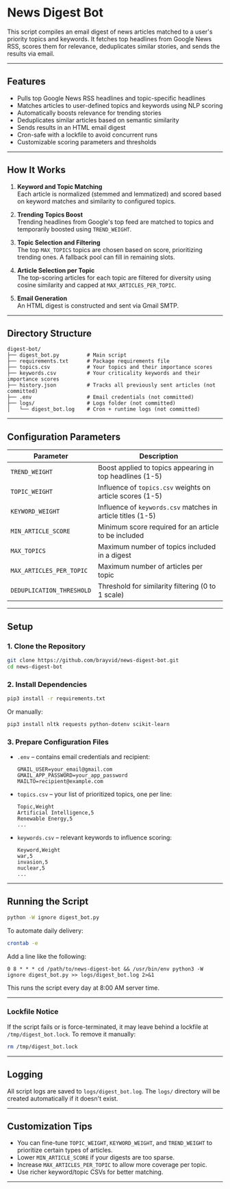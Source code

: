 # News Digest Bot

This script compiles an email digest of news articles matched to a user's priority topics and keywords. It fetches top headlines from Google News RSS, scores them for relevance, deduplicates similar stories, and sends the results via email.

---

## Features

- Pulls top Google News RSS headlines and topic-specific headlines
- Matches articles to user-defined topics and keywords using NLP scoring
- Automatically boosts relevance for trending stories
- Deduplicates similar articles based on semantic similarity
- Sends results in an HTML email digest
- Cron-safe with a lockfile to avoid concurrent runs
- Customizable scoring parameters and thresholds

---

## How It Works

1. **Keyword and Topic Matching**  
   Each article is normalized (stemmed and lemmatized) and scored based on keyword matches and similarity to configured topics.

2. **Trending Topics Boost**  
   Trending headlines from Google's top feed are matched to topics and temporarily boosted using `TREND_WEIGHT`.

3. **Topic Selection and Filtering**  
   The top `MAX_TOPICS` topics are chosen based on score, prioritizing trending ones. A fallback pool can fill in remaining slots.

4. **Article Selection per Topic**  
   The top-scoring articles for each topic are filtered for diversity using cosine similarity and capped at `MAX_ARTICLES_PER_TOPIC`.

5. **Email Generation**  
   An HTML digest is constructed and sent via Gmail SMTP.

---

## Directory Structure

```plaintext
digest-bot/
├── digest_bot.py         # Main script
├── requirements.txt      # Package requirements file
├── topics.csv            # Your topics and their importance scores
├── keywords.csv          # Your criticality keywords and their importance scores
├── history.json          # Tracks all previously sent articles (not committed)
├── .env                  # Email credentials (not committed)
├── logs/                 # Logs folder (not committed)
│   └── digest_bot.log    # Cron + runtime logs (not committed)
```
---

## Configuration Parameters

| Parameter                  | Description |
|---------------------------|-------------|
| `TREND_WEIGHT`            | Boost applied to topics appearing in top headlines (1-5) |
| `TOPIC_WEIGHT`            | Influence of `topics.csv` weights on article scores (1-5) |
| `KEYWORD_WEIGHT`          | Influence of `keywords.csv` matches in article titles (1-5) |
| `MIN_ARTICLE_SCORE`       | Minimum score required for an article to be included |
| `MAX_TOPICS`              | Maximum number of topics included in a digest |
| `MAX_ARTICLES_PER_TOPIC`  | Maximum number of articles per topic |
| `DEDUPLICATION_THRESHOLD` | Threshold for similarity filtering (0 to 1 scale) |

---


## Setup

### 1. Clone the Repository

```bash
git clone https://github.com/brayvid/news-digest-bot.git
cd news-digest-bot
```

### 2. Install Dependencies

```bash
pip3 install -r requirements.txt
```

Or manually:

```bash
pip3 install nltk requests python-dotenv scikit-learn
```


### 3. Prepare Configuration Files

- `.env` – contains email credentials and recipient:
  ```env
  GMAIL_USER=your_email@gmail.com
  GMAIL_APP_PASSWORD=your_app_password
  MAILTO=recipient@example.com
  ```
- `topics.csv` – your list of prioritized topics, one per line:
  ```
  Topic,Weight
  Artificial Intelligence,5
  Renewable Energy,5
  ...
  ```
- `keywords.csv` – relevant keywords to influence scoring:
  ```
  Keyword,Weight
  war,5
  invasion,5
  nuclear,5
  ...
  ```
---

## Running the Script

```bash
python -W ignore digest_bot.py
```

To automate daily delivery:

```bash
crontab -e
```

Add a line like the following:

```
0 8 * * * cd /path/to/news-digest-bot && /usr/bin/env python3 -W ignore digest_bot.py >> logs/digest_bot.log 2>&1
```

This runs the script every day at 8:00 AM server time.

---

### Lockfile Notice

If the script fails or is force-terminated, it may leave behind a lockfile at `/tmp/digest_bot.lock`. To remove it manually:

```bash
rm /tmp/digest_bot.lock
```

---

## Logging

All script logs are saved to `logs/digest_bot.log`. The `logs/` directory will be created automatically if it doesn't exist.

---

## Customization Tips

- You can fine-tune `TOPIC_WEIGHT`, `KEYWORD_WEIGHT`, and `TREND_WEIGHT` to prioritize certain types of articles.
- Lower `MIN_ARTICLE_SCORE` if your digests are too sparse.
- Increase `MAX_ARTICLES_PER_TOPIC` to allow more coverage per topic.
- Use richer keyword/topic CSVs for better matching.

---